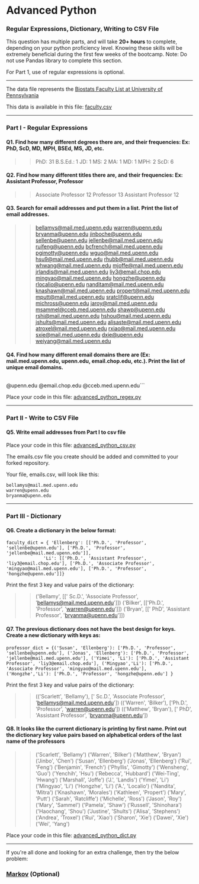 # Advanced Python    

### Regular Expressions, Dictionary, Writing to CSV File  

This question has multiple parts, and will take **20+ hours** to complete, depending on your python proficiency level.  Knowing these skills will be extremely beneficial during the first few weeks of the bootcamp.  Note:  Do not use Pandas library to complete this section.  

For Part 1, use of regular expressions is optional.  

---

The data file represents the [Biostats Faculty List at University of Pennsylvania](http://www.med.upenn.edu/cceb/biostat/faculty.shtml)

This data is available in this file:  [faculty.csv](python/faculty.csv)

---

### Part I - Regular Expressions  


#### Q1. Find how many different degrees there are, and their frequencies: Ex:  PhD, ScD, MD, MPH, BSEd, MS, JD, etc.

>> PhD: 31
B.S.Ed.: 1
JD: 1
MS: 2
MA: 1
MD: 1
MPH: 2
ScD: 6



#### Q2. Find how many different titles there are, and their frequencies:  Ex:  Assistant Professor, Professor

>> Associate Professor 12
Professor 13
Assistant Professor 12



#### Q3. Search for email addresses and put them in a list.  Print the list of email addresses.

>> bellamys@mail.med.upenn.edu
warren@upenn.edu
bryanma@upenn.edu
jinboche@upenn.edu
sellenbe@upenn.edu
jellenbe@mail.med.upenn.edu
ruifeng@upenn.edu
bcfrench@mail.med.upenn.edu
pgimotty@upenn.edu
wguo@mail.med.upenn.edu
hsu9@mail.med.upenn.edu
rhubb@mail.med.upenn.edu
whwang@mail.med.upenn.edu
mjoffe@mail.med.upenn.edu
jrlandis@mail.med.upenn.edu
liy3@email.chop.edu
mingyao@mail.med.upenn.edu
hongzhe@upenn.edu
rlocalio@upenn.edu
nanditam@mail.med.upenn.edu
knashawn@mail.med.upenn.edu
propert@mail.med.upenn.edu
mputt@mail.med.upenn.edu
sratclif@upenn.edu
michross@upenn.edu
jaroy@mail.med.upenn.edu
msammel@cceb.med.upenn.edu
shawp@upenn.edu
rshi@mail.med.upenn.edu
hshou@mail.med.upenn.edu
jshults@mail.med.upenn.edu
alisaste@mail.med.upenn.edu
atroxel@mail.med.upenn.edu
rxiao@mail.med.upenn.edu
sxie@mail.med.upenn.edu
dxie@upenn.edu
weiyang@mail.med.upenn.edu


#### Q4. Find how many different email domains there are (Ex:  mail.med.upenn.edu, upenn.edu, email.chop.edu, etc.).  Print the list of unique email domains.

>> ```@mail.med.upenn.edu
@upenn.edu
@email.chop.edu
@cceb.med.upenn.edu```


Place your code in this file: [advanced_python_regex.py](python/advanced_python_regex.py)

---

### Part II - Write to CSV File

#### Q5.  Write email addresses from Part I to csv file

Place your code in this file: [advanced_python_csv.py](python/advanced_python_csv.py)

The emails.csv file you create should be added and committed to your forked repository.

Your file, emails.csv, will look like this:
```
bellamys@mail.med.upenn.edu
warren@upenn.edu
bryanma@upenn.edu
```

---

### Part III - Dictionary

#### Q6.  Create a dictionary in the below format:
```
faculty_dict = { 'Ellenberg': [['Ph.D.', 'Professor', 'sellenbe@upenn.edu'], ['Ph.D.', 'Professor', 'jellenbe@mail.med.upenn.edu']],
              'Li': [['Ph.D.', 'Assistant Professor', 'liy3@email.chop.edu'], ['Ph.D.', 'Associate Professor', 'mingyao@mail.med.upenn.edu'], ['Ph.D.', 'Professor', 'hongzhe@upenn.edu']]}
```
Print the first 3 key and value pairs of the dictionary:

>> ('Bellamy', [[' Sc.D.', 'Associate Professor', 'bellamys@mail.med.upenn.edu']])
('Bilker', [['Ph.D.', 'Professor', 'warren@upenn.edu']])
('Bryan', [[' PhD', 'Assistant Professor', 'bryanma@upenn.edu']])

#### Q7.  The previous dictionary does not have the best design for keys.  Create a new dictionary with keys as:

```
professor_dict = {('Susan', 'Ellenberg'): ['Ph.D.', 'Professor', 'sellenbe@upenn.edu'], ('Jonas', 'Ellenberg'): ['Ph.D.', 'Professor', 'jellenbe@mail.med.upenn.edu'], ('Yimei', 'Li'): ['Ph.D.', 'Assistant Professor', 'liy3@email.chop.edu'], ('Mingyao','Li'): ['Ph.D.', 'Associate Professor', 'mingyao@mail.med.upenn.edu'], ('Hongzhe','Li'): ['Ph.D.', 'Professor', 'hongzhe@upenn.edu'] }
```

Print the first 3 key and value pairs of the dictionary:

>> (('Scarlett', 'Bellamy'), [' Sc.D.', 'Associate Professor', 'bellamys@mail.med.upenn.edu'])
(('Warren', 'Bilker'), ['Ph.D.', 'Professor', 'warren@upenn.edu'])
(('Matthew', 'Bryan'), [' PhD', 'Assistant Professor', 'bryanma@upenn.edu'])



#### Q8.  It looks like the current dictionary is printing by first name.  Print out the dictionary key value pairs based on alphabetical orders of the last name of the professors

>> ('Scarlett', 'Bellamy')
('Warren', 'Bilker')
('Matthew', 'Bryan')
('Jinbo', 'Chen')
('Susan', 'Ellenberg')
('Jonas', 'Ellenberg')
('Rui', 'Feng')
('Benjamin', 'French')
('Phyllis', 'Gimotty')
('Wensheng', 'Guo')
('Yenchih', 'Hsu')
('Rebecca', 'Hubbard')
('Wei-Ting', 'Hwang')
('Marshall', 'Joffe')
('J.', 'Landis')
('Yimei', 'Li')
('Mingyao', 'Li')
('Hongzhe', 'Li')
('A.', 'Localio')
('Nandita', 'Mitra')
('Knashawn', 'Morales')
('Kathleen', 'Propert')
('Mary', 'Putt')
('Sarah', 'Ratcliffe')
('Michelle', 'Ross')
('Jason', 'Roy')
('Mary', 'Sammel')
('Pamela', 'Shaw')
('Russell', 'Shinohara')
('Haochang', 'Shou')
('Justine', 'Shults')
('Alisa', 'Stephens')
('Andrea', 'Troxel')
('Rui', 'Xiao')
('Sharon', 'Xie')
('Dawei', 'Xie')
('Wei', 'Yang')

Place your code in this file: [advanced_python_dict.py](python/advanced_python_dict.py)

---

If you're all done and looking for an extra challenge, then try the below problem:  

### [Markov](python/markov.py) (Optional)
